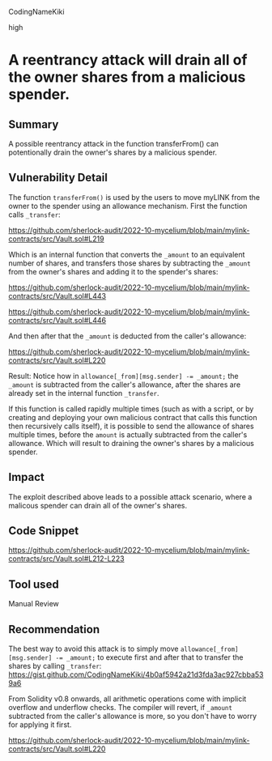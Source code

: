 CodingNameKiki

high

# A reentrancy attack will drain all of the owner shares from a malicious spender.

## Summary
A possible reentrancy attack in the function transferFrom() can potentionally drain the owner's shares by a malicious spender.

## Vulnerability Detail
The function `transferFrom()` is used by the users to move myLINK from the owner to the spender using an allowance mechanism.
First the function calls `_transfer`:

https://github.com/sherlock-audit/2022-10-mycelium/blob/main/mylink-contracts/src/Vault.sol#L219

Which is an internal function that converts the `_amount` to an equivalent number of shares, and transfers those shares by subtracting the `_amount` from the owner's shares and adding it to the spender's shares:

https://github.com/sherlock-audit/2022-10-mycelium/blob/main/mylink-contracts/src/Vault.sol#L443

https://github.com/sherlock-audit/2022-10-mycelium/blob/main/mylink-contracts/src/Vault.sol#L446

And then after that the `_amount` is deducted from the caller's allowance:

https://github.com/sherlock-audit/2022-10-mycelium/blob/main/mylink-contracts/src/Vault.sol#L220

Result:
Notice how in `allowance[_from][msg.sender] -= _amount;` the `_amount` is subtracted from the caller's allowance, after the shares are already set in the internal function `_transfer`. 

If this function is called rapidly multiple times (such as with a script, or by creating and deploying your own malicious contract that calls this function then recursively calls itself), it is possible to send the allowance of shares multiple times, before the `amount` is actually subtracted from the caller's allowance. Which will result to draining the owner's shares by a malicious spender.

## Impact
The exploit described above leads to a possible attack scenario, where a malicous spender can drain all of the owner's shares.

## Code Snippet

https://github.com/sherlock-audit/2022-10-mycelium/blob/main/mylink-contracts/src/Vault.sol#L212-L223

## Tool used

Manual Review

## Recommendation
The best way to avoid this attack is to simply move `allowance[_from][msg.sender] -= _amount;` to execute first and after that to transfer the shares by calling `_transfer`: https://gist.github.com/CodingNameKiki/4b0af5942a21d3fda3ac927cbba539a6

From Solidity v0.8 onwards, all arithmetic operations come with implicit overflow and underflow checks.
The compiler will revert, if `_amount` subtracted from the caller's allowance is more, so you don't have to worry for applying it first.

https://github.com/sherlock-audit/2022-10-mycelium/blob/main/mylink-contracts/src/Vault.sol#L220



